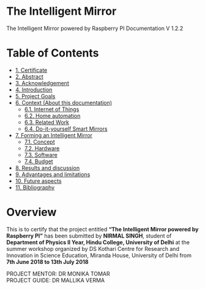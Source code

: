 # The Intelligent Mirror
The Intelligent Mirror powered by Raspberry PI Documentation V 1.2.2

# Table of Contents

- [1. Certificate](https://singhnir.github.io/mirror/)
- [2. Abstract](https://singhnir.github.io/mirror/abstract/README.html)
- [3. Acknowledgement](https://singhnir.github.io/mirror/aknowlgment/README.html)
- [4. Introduction](https://singhnir.github.io/mirror/introduction/README.html)
- [5. Project Goals](https://singhnir.github.io/mirror/project_goals/README.html)
- [6. Context (About this documentation)](https://singhnir.github.io/mirror/context_about_this_documentation/README.html)
  * [6.1. Internet of Things](https://singhnir.github.io/mirror/context_about_this_documentation/internet_of_things.html)
  * [6.2. Home automation](https://singhnir.github.io/mirror/context_about_this_documentation/home_automation.html)
  * [6.3. Related Work](https://singhnir.github.io/mirror/context_about_this_documentation/related_work.html)  
  * [6.4. Do-it-yourself Smart Mirrors](https://singhnir.github.io/mirror/context_about_this_documentation/do-it-yourself_smart_mirrors.html)
- [7. Forming an Intelligent Mirror](https://singhnir.github.io/mirror/forming_an_intelligent_mirror/README.html)
  * [7.1. Concept](https://singhnir.github.io/mirror/forming_an_intelligent_mirror/concept.html)
  * [7.2. Hardware](https://singhnir.github.io/mirror/forming_an_intelligent_mirror/hardware.html)
  * [7.3. Software](https://singhnir.github.io/mirror/forming_an_intelligent_mirror/software.html)
  * [7.4. Budget](https://singhnir.github.io/mirror/forming_an_intelligent_mirror/software.html)
- [8. Results and discussion](https://singhnir.github.io/mirror/results_and_discussion/README.html)
- [9. Advantages and limitations](https://singhnir.github.io/mirror/advantages_and_limitations/README.html)
- [10. Future aspects](https://singhnir.github.io/mirror/future_aspects/README.html)
- [11. Bibliography](https://singhnir.github.io/mirror/bibliography/README.html)

# Overview

This is to certify that the project entitled **“The Intelligent Mirror powered by Raspberry PI”** has been submitted by **NIRMAL SINGH**, student of **Department of Physics II Year, Hindu College, University of Delhi** at the summer workshop organized by DS Kothari Centre for Research and Innovation in Science Education, Miranda House, University of Delhi from **7th June 2018 to 13th July 2018**

PROJECT MENTOR: DR MONIKA TOMAR<br />
PROJECT GUIDE: DR MALLIKA VERMA
